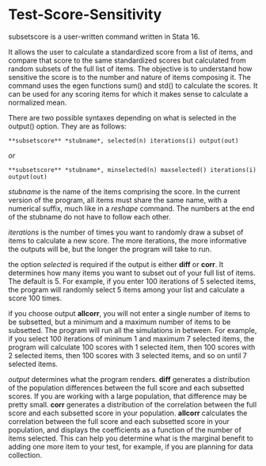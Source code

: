 # Test-Score-Sensitivity

subsetscore is a user-written command written in Stata 16.

It allows the user to calculate a standardized score from a list of items, and compare that score to the same standardized scores but calculated from random subsets of the full list of items. The objective is to understand how sensitive the score is to the number and nature of items composing it. The command uses the egen functions sum() and std() to calculate the scores. It can be used for any scoring items for which it makes sense to calculate a normalized mean.

There are two possible syntaxes depending on what is selected in the output() option. They are as follows:

`**subsetscore** *stubname*, selected(n) iterations(i) output(out)`

*or*

`**subsetscore** *stubname*, minselected(n) maxselected() iterations(i) output(out)`

*stubname* is the name of the items comprising the score. In the current version of the program, all items must share the same name, with a numerical suffix, much like in a *reshape* command. The numbers at the end of the stubname do not have to follow each other.

*iterations* is the number of times you want to randomly draw a subset of items to calculate a new score. The more iterations, the more informative the outputs will be, but the longer the program will take to run.

the option *selected* is required if the output is either **diff** or **corr**. It determines how many items you want to subset out of your full list of items. The default is 5. For example, if you enter 100 iterations of 5 selected items, the program will randomly select 5 items among your list and calculate a score 100 times.

if you choose output **allcorr**, you will not enter a single number of items to be subsetted, but a minimum and a maximum number of items to be subsetted. The program will run all the simulations in between. For example, if you select 100 iterations of mininum 1 and maximum 7 selected items, the program will calculate 100 scores with 1 selected item, then 100 scores with 2 selected items, then 100 scores with 3 selected items, and so on until 7 selected items.

*output* determines what the program renders. **diff** generates a distribution of the population differences between the full score and each subsetted scores. If you are working with a large population, that difference may be pretty small. **corr** generates a distribution of the correlation between the full score and each subsetted score in your population. **allcorr** calculates the correlation between the full score and each subsetted score in your population, and displays the coefficients as a function of the number of items selected. This can help you determine what is the marginal benefit to adding one more item to your test, for example, if you are planning for data collection.

